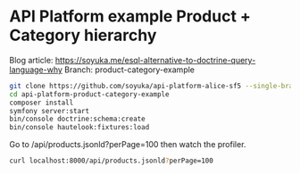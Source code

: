 # API Platform example Product + Category hierarchy

Blog article: https://soyuka.me/esql-alternative-to-doctrine-query-language-why
Branch: product-category-example

```bash
git clone https://github.com/soyuka/api-platform-alice-sf5 --single-branch --branch product-category-example api-platform-product-category-example
cd api-platform-product-category-example
composer install
symfony server:start
bin/console doctrine:schema:create
bin/console hautelook:fixtures:load
```

Go to /api/products.jsonld?perPage=100 then watch the profiler.

```bash
curl localhost:8000/api/products.jsonld?perPage=100
```


